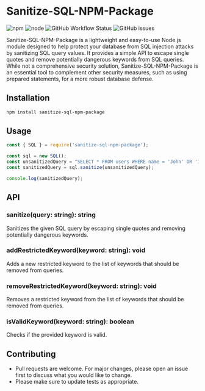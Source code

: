 # Sanitize-SQL-NPM-Package

![npm](https://img.shields.io/npm/v/sanitize-sql)
![node](https://img.shields.io/node/v/sanitize-sql)
![GitHub Workflow Status](https://img.shields.io/github/actions/workflow/status/aaronmansfield5/Sanitize-SQL-NPM-Package/test.yml?branch=main)
![GitHub issues](https://img.shields.io/github/issues/aaronmansfield5/sanitize-sql-npm-package)

Sanitize-SQL-NPM-Package is a lightweight and easy-to-use Node.js module designed to help protect your database from SQL injection attacks by sanitizing SQL query values. It provides a simple API to escape single quotes and remove potentially dangerous keywords from SQL queries. While not a comprehensive security solution, Sanitize-SQL-NPM-Package is an essential tool to complement other security measures, such as using prepared statements, for a more robust database defense.

## Installation

```bash
npm install sanitize-sql-npm-package
```

## Usage
```javascript
const { SQL } = require('sanitize-sql-npm-package');

const sql = new SQL();
const unsanitizedQuery = "SELECT * FROM users WHERE name = 'John' OR '1'='1';";
const sanitizedQuery = sql.sanitize(unsanitizedQuery);

console.log(sanitizedQuery);
```

## API
### sanitize(query: string): string
Sanitizes the given SQL query by escaping single quotes and removing potentially dangerous keywords.

### addRestrictedKeyword(keyword: string): void
Adds a new restricted keyword to the list of keywords that should be removed from queries.

### removeRestrictedKeyword(keyword: string): void
Removes a restricted keyword from the list of keywords that should be removed from queries.

### isValidKeyword(keyword: string): boolean
Checks if the provided keyword is valid.

## Contributing
- Pull requests are welcome. For major changes, please open an issue first to discuss what you would like to change.
- Please make sure to update tests as appropriate.
